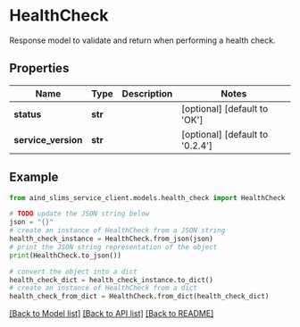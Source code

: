 # HealthCheck

Response model to validate and return when performing a health check.

## Properties

Name | Type | Description | Notes
------------ | ------------- | ------------- | -------------
**status** | **str** |  | [optional] [default to 'OK']
**service_version** | **str** |  | [optional] [default to '0.2.4']

## Example

```python
from aind_slims_service_client.models.health_check import HealthCheck

# TODO update the JSON string below
json = "{}"
# create an instance of HealthCheck from a JSON string
health_check_instance = HealthCheck.from_json(json)
# print the JSON string representation of the object
print(HealthCheck.to_json())

# convert the object into a dict
health_check_dict = health_check_instance.to_dict()
# create an instance of HealthCheck from a dict
health_check_from_dict = HealthCheck.from_dict(health_check_dict)
```
[[Back to Model list]](../README.md#documentation-for-models) [[Back to API list]](../README.md#documentation-for-api-endpoints) [[Back to README]](../README.md)


